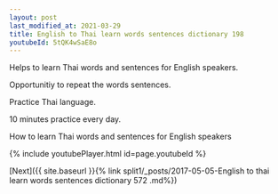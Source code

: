 ```yaml
---
layout: post
last_modified_at: 2021-03-29
title: English to Thai learn words sentences dictionary 198 
youtubeId: 5tQK4wSaE8o
---
```

 
 
Helps to learn Thai words and sentences for English speakers.

Opportunitiy to repeat the words sentences. 

Practice Thai language. 
 
10 minutes practice every day. 
 
How to learn Thai words and sentences for English speakers 
 
{% include youtubePlayer.html id=page.youtubeId %}
 
 
[Next]({{ site.baseurl }}{% link  split1/_posts/2017-05-05-English to thai learn words sentences dictionary 572 .md%})
 
